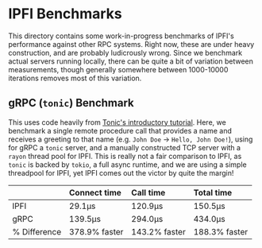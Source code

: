 # IPFI Benchmarks

This directory contains some work-in-progress benchmarks of IPFI's performance against other RPC systems. Right now, these are under heavy construction, and are probably ludicrously wrong. Since we benchmark actual servers running locally, there can be quite a bit of variation between measurements, though generally somewhere between 1000-10000 iterations removes most of this variation.

## gRPC (`tonic`) Benchmark

This uses code heavily from [Tonic's introductory tutorial](https://github.com/hyperium/tonic/blob/master/examples/helloworld-tutorial.md). Here, we benchmark a single remote procedure call that provides a name and receives a greeting to that name (e.g. `John Doe` -> `Hello, John Doe!`), using for gRPC a `tonic` server, and a manually constructed TCP server with a `rayon` thread pool for IPFI. This is really not a fair comparison to IPFI, as `tonic` is backed by `tokio`, a full async runtime, and we are using a simple threadpool for IPFI, yet IPFI comes out the victor by quite the margin!

|              | Connect time  | Call time     | Total time    |
|:-------------|:--------------|:--------------|:--------------|
| IPFI         | 29.1μs        | 120.9μs       | 150.5μs       |
| gRPC         | 139.5μs       | 294.0μs       | 434.0μs       |
| % Difference | 378.9% faster | 143.2% faster | 188.3% faster |
